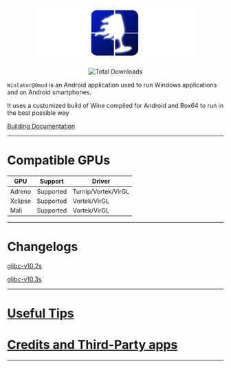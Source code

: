 <p align="center">
	<img src="omod.png" width="376" height="128" alt="logo" />  
</p>

<p align="center">
  <img src="https://img.shields.io/github/downloads/antonocca/winlator-dependencies/total" alt="Total Downloads" width="150">
</p>

`Winlator@Omod` is an Android application used to run Windows applications and on Android smartphones.

It uses a customized build of Wine compiled for Android and Box64 to run in the best possible way

[Building Documentation](https://github.com/antonocca/winlator-lite/blob/master/dependencies/dep.md)

----

# Compatible GPUs

| GPU        | Support               | Driver                      |
|------------|-----------------------|-----------------------------|
| Adreno     | Supported             | Turnip/Vortek/VirGL          |
| Xclipse    | Supported             | Vortek/VirGL                 |
| Mali       | Supported             | Vortek/VirGL                 |

----

# Changelogs

[glibc-v10.2s](https://github.com/antonocca/winlator-lite/releases/tag/omod-glibc-v10.2s)

[glibc-v10.3s](https://github.com/antonocca/winlator-lite/releases/tag/omod-glibc-v10.3s)

----

# [Useful Tips](https://github.com/antonocca/winlator-lite/blob/master/tips.md)

# [Credits and Third-Party apps](https://github.com/antonocca/winlator-lite/blob/master/credits.md)

----


